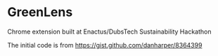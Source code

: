 # GreenLens
Chrome extension built at Enactus/DubsTech Sustainability Hackathon

The initial code is from https://gist.github.com/danharper/8364399
